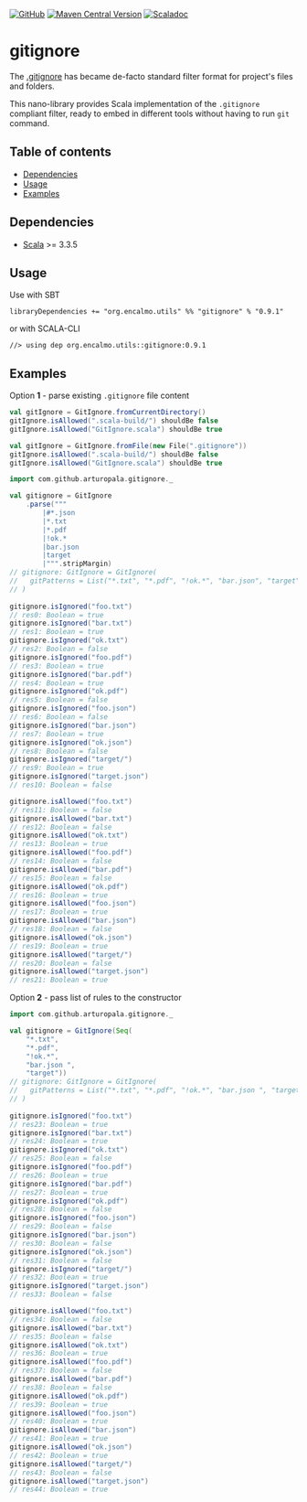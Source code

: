 <a href="https://github.com/encalmo/gitignore">![GitHub](https://img.shields.io/badge/github-%23121011.svg?style=for-the-badge&logo=github&logoColor=white)</a> <a href="https://central.sonatype.com/artifact/org.encalmo.utils/gitignore_3" target="_blank">![Maven Central Version](https://img.shields.io/maven-central/v/org.encalmo.utils/gitignore_3?style=for-the-badge)</a> <a href="https://encalmo.github.io/gitignore/scaladoc/org/encalmo/utils.html" target="_blank"><img alt="Scaladoc" src="https://img.shields.io/badge/docs-scaladoc-red?style=for-the-badge"></a>

# gitignore

The [.gitignore](https://git-scm.com/docs/gitignore) has became de-facto standard filter format for project's files and folders. 

This nano-library provides Scala implementation of the `.gitignore` compliant filter, ready to embed in different tools without having to run `git` command.

## Table of contents

- [Dependencies](#dependencies)
- [Usage](#usage)
- [Examples](#examples)

## Dependencies

   - [Scala](https://www.scala-lang.org) >= 3.3.5

## Usage

Use with SBT

    libraryDependencies += "org.encalmo.utils" %% "gitignore" % "0.9.1"

or with SCALA-CLI

    //> using dep org.encalmo.utils::gitignore:0.9.1

## Examples

Option **1** - parse existing `.gitignore` file content

```scala
val gitIgnore = GitIgnore.fromCurrentDirectory()
gitIgnore.isAllowed(".scala-build/") shouldBe false
gitIgnore.isAllowed("GitIgnore.scala") shouldBe true
```

```scala
val gitIgnore = GitIgnore.fromFile(new File(".gitignore"))
gitIgnore.isAllowed(".scala-build/") shouldBe false
gitIgnore.isAllowed("GitIgnore.scala") shouldBe true
```

```scala
import com.github.arturopala.gitignore._

val gitignore = GitIgnore
    .parse(""" 
        |#*.json
        |*.txt
        |*.pdf
        |!ok.*
        |bar.json 
        |target  
        |""".stripMargin)
// gitignore: GitIgnore = GitIgnore(
//   gitPatterns = List("*.txt", "*.pdf", "!ok.*", "bar.json", "target")
// )
 
gitignore.isIgnored("foo.txt")
// res0: Boolean = true
gitignore.isIgnored("bar.txt")
// res1: Boolean = true
gitignore.isIgnored("ok.txt")
// res2: Boolean = false
gitignore.isIgnored("foo.pdf")
// res3: Boolean = true
gitignore.isIgnored("bar.pdf")
// res4: Boolean = true
gitignore.isIgnored("ok.pdf")
// res5: Boolean = false
gitignore.isIgnored("foo.json")
// res6: Boolean = false
gitignore.isIgnored("bar.json")
// res7: Boolean = true
gitignore.isIgnored("ok.json")
// res8: Boolean = false
gitignore.isIgnored("target/")
// res9: Boolean = true
gitignore.isIgnored("target.json")
// res10: Boolean = false

gitignore.isAllowed("foo.txt")
// res11: Boolean = false
gitignore.isAllowed("bar.txt")
// res12: Boolean = false
gitignore.isAllowed("ok.txt")
// res13: Boolean = true
gitignore.isAllowed("foo.pdf")
// res14: Boolean = false
gitignore.isAllowed("bar.pdf")
// res15: Boolean = false
gitignore.isAllowed("ok.pdf")
// res16: Boolean = true
gitignore.isAllowed("foo.json")
// res17: Boolean = true
gitignore.isAllowed("bar.json")
// res18: Boolean = false
gitignore.isAllowed("ok.json")
// res19: Boolean = true
gitignore.isAllowed("target/")
// res20: Boolean = false
gitignore.isAllowed("target.json")
// res21: Boolean = true
```

Option **2** - pass list of rules to the constructor

```scala
import com.github.arturopala.gitignore._

val gitignore = GitIgnore(Seq(
    "*.txt",
    "*.pdf",
    "!ok.*",
    "bar.json ",
    "target"))
// gitignore: GitIgnore = GitIgnore(
//   gitPatterns = List("*.txt", "*.pdf", "!ok.*", "bar.json ", "target")
// )
 
gitignore.isIgnored("foo.txt")
// res23: Boolean = true
gitignore.isIgnored("bar.txt")
// res24: Boolean = true
gitignore.isIgnored("ok.txt")
// res25: Boolean = false
gitignore.isIgnored("foo.pdf")
// res26: Boolean = true
gitignore.isIgnored("bar.pdf")
// res27: Boolean = true
gitignore.isIgnored("ok.pdf")
// res28: Boolean = false
gitignore.isIgnored("foo.json")
// res29: Boolean = false
gitignore.isIgnored("bar.json")
// res30: Boolean = false
gitignore.isIgnored("ok.json")
// res31: Boolean = false
gitignore.isIgnored("target/")
// res32: Boolean = true
gitignore.isIgnored("target.json")
// res33: Boolean = false

gitignore.isAllowed("foo.txt")
// res34: Boolean = false
gitignore.isAllowed("bar.txt")
// res35: Boolean = false
gitignore.isAllowed("ok.txt")
// res36: Boolean = true
gitignore.isAllowed("foo.pdf")
// res37: Boolean = false
gitignore.isAllowed("bar.pdf")
// res38: Boolean = false
gitignore.isAllowed("ok.pdf")
// res39: Boolean = true
gitignore.isAllowed("foo.json")
// res40: Boolean = true
gitignore.isAllowed("bar.json")
// res41: Boolean = true
gitignore.isAllowed("ok.json")
// res42: Boolean = true
gitignore.isAllowed("target/")
// res43: Boolean = false
gitignore.isAllowed("target.json")
// res44: Boolean = true
```